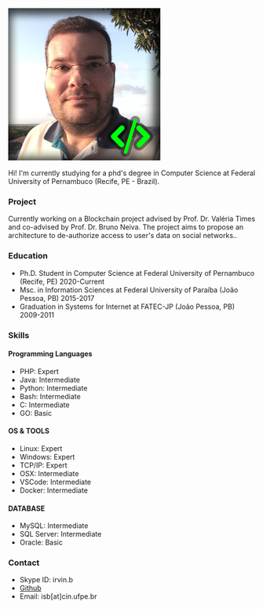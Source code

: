 <link rel="shortcut icon" type="image/x-icon" href="favicon.ico">

&nbsp;

![Foto pessoal](photo.png)

Hi! I'm currently studying for a phd's degree in Computer Science at Federal University of Pernambuco (Recife, PE - Brazil).

### Project
Currently working on a Blockchain project advised by Prof. Dr. Valéria Times and co-advised by Prof. Dr. Bruno Neiva. The project aims to propose an architecture to de-authorize access to user's data on social networks..

### Education
* Ph.D. Student in Computer Science at Federal University of Pernambuco (Recife, PE) 2020-Current
* Msc. in Information Sciences at Federal University of Paraíba (João Pessoa, PB) 2015-2017
* Graduation in Systems for Internet at FATEC-JP (João Pessoa, PB) 2009-2011

### Skills
#### Programming Languages
* PHP: Expert
* Java: Intermediate
* Python: Intermediate
* Bash: Intermediate
* C: Intermediate
* GO: Basic

#### OS & TOOLS
* Linux: Expert
* Windows: Expert
* TCP/IP: Expert
* OSX: Intermediate
* VSCode: Intermediate
* Docker: Intermediate

#### DATABASE
* MySQL: Intermediate
* SQL Server: Intermediate
* Oracle: Basic

### Contact
- Skype ID: irvin.b
- [Github](https://github.com/irvin-s/)
- Email: isb[at]cin.ufpe.br
